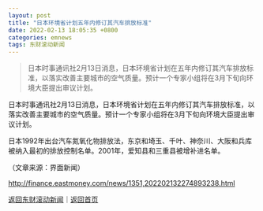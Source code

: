 ```yaml
---
layout: post
title: "日本环境省计划五年内修订其汽车排放标准"
date: 2022-02-13 18:05:35 +0800
categories: emnews
tags: 东财滚动新闻
---
```

> 日本时事通讯社2月13日消息，日本环境省计划在五年内修订其汽车排放标准，以落实改善主要城市的空气质量。预计一个专家小组将在3月下旬向环境大臣提出审议计划。

<p>日本时事通讯社2月13日消息，日本环境省计划在五年内修订其汽车排放标准，以落实改善主要城市的空气质量。预计一个专家小组将在3月下旬向环境大臣提出审议计划。</p><p>日本1992年出台汽车氮氧化物排放法，东京和埼玉、千叶、神奈川、大阪和兵库被纳入最初的排放控制名单。2001年，爱知县和三重县被增补进名单。</p><p class="em_media">（文章来源：界面新闻）</p>

<http://finance.eastmoney.com/news/1351,202202132274893238.html>

[返回东财滚动新闻](//finews.withounder.com/emnews/)｜[返回首页](//finews.withounder.com/)
